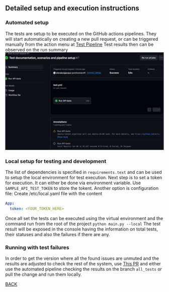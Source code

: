 ## Detailed setup and execution instructions

### Automated setup
The tests are setup to be executed on the GitHub actions pipelines. They will
start automatically on creating a new pull request, or can be triggered manually
from the action menu at
[Test Pipeline](https://github.com/elenakulgavaya/sample-api-tests/actions/workflows/test.yml)
Test results then can be observed on the run summary
![img.png](img/results.png)

### Local setup for testing and development
The list of dependencies is specified in `requirements.text` and can be used
to setup the local environment for test execution.
Next step is to set a token for execution. It can either be done via 
environment variable. Use `SAMPLE_API_TEST_TOKEN` to store the tokent. Another
option is configuration file: Create /etc/local.yaml file with the content
```yaml
App:
  token: <YOUR_TOKEN_HERE>
```
Once all set the tests can be executed using the virtual environment and 
the command run from the root of the project `python main.py --local`
The test result will be exposed in the console having the information on
total tests, their statuses and also the failures if there are any.

### Running with test failures
In order to get the version where all the found issues are unmuted and the
results are adjusted to check the rest of the system, use
[This PR](https://github.com/elenakulgavaya/sample-api-tests/pull/2)
and either use the automated pipeline checking the results on the branch
`all_tests` or pull the change and run them locally.

[BACK](../README.md)
